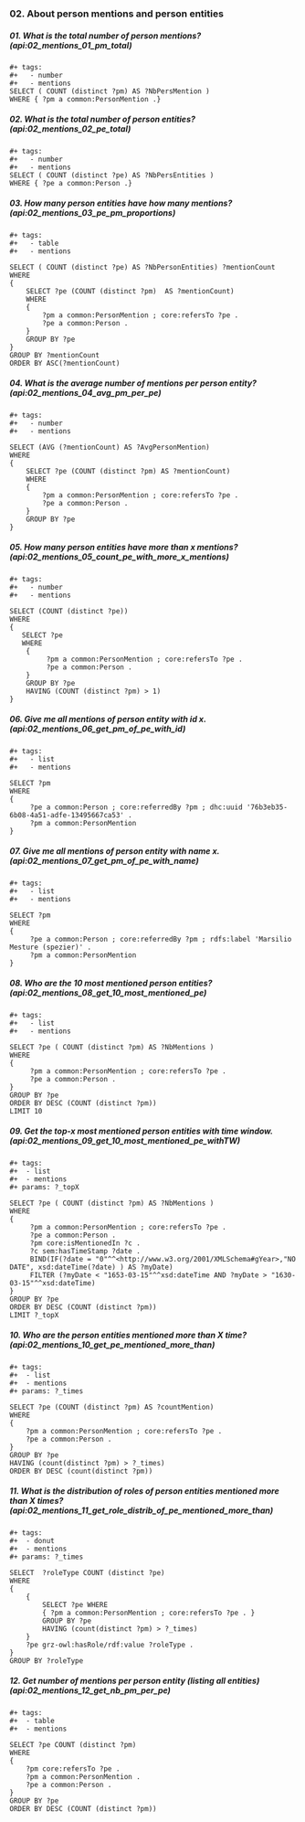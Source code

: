 ### 02. About person mentions and person entities

##### 01. What is the total number of person mentions? (api:02_mentions_01_pm_total)
```sparql
#+ tags:
#+   - number
#+   - mentions
SELECT ( COUNT (distinct ?pm) AS ?NbPersMention )
WHERE { ?pm a common:PersonMention .}
```

##### 02. What is the total number of person entities? (api:02_mentions_02_pe_total)
```sparql
#+ tags:
#+   - number
#+   - mentions
SELECT ( COUNT (distinct ?pe) AS ?NbPersEntities )
WHERE { ?pe a common:Person .}
```

##### 03. How many person entities have how many mentions? (api:02_mentions_03_pe_pm_proportions)
```sparql
#+ tags:
#+   - table
#+   - mentions

SELECT ( COUNT (distinct ?pe) AS ?NbPersonEntities) ?mentionCount
WHERE
{
	SELECT ?pe (COUNT (distinct ?pm)  AS ?mentionCount)
	WHERE
	{
	    ?pm a common:PersonMention ; core:refersTo ?pe .
	    ?pe a common:Person .
	}
	GROUP BY ?pe
}
GROUP BY ?mentionCount
ORDER BY ASC(?mentionCount)
```

##### 04. What is the average number of mentions per person entity? (api:02_mentions_04_avg_pm_per_pe)
```sparql
#+ tags:
#+   - number
#+   - mentions

SELECT (AVG (?mentionCount) AS ?AvgPersonMention)
WHERE
{
    SELECT ?pe (COUNT (distinct ?pm) AS ?mentionCount)
    WHERE
    {
        ?pm a common:PersonMention ; core:refersTo ?pe .
        ?pe a common:Person .
    }
    GROUP BY ?pe
}
```

##### 05. How many person entities have more than x mentions? (api:02_mentions_05_count_pe_with_more_x_mentions)
```sparql
#+ tags:
#+   - number
#+   - mentions

SELECT (COUNT (distinct ?pe))
WHERE
{
   SELECT ?pe
   WHERE
    {
         ?pm a common:PersonMention ; core:refersTo ?pe .
         ?pe a common:Person .
    }
    GROUP BY ?pe
    HAVING (COUNT (distinct ?pm) > 1)
}
```

##### 06.  Give me all mentions of person entity with id x. (api:02_mentions_06_get_pm_of_pe_with_id)
```sparql
#+ tags:
#+   - list
#+   - mentions

SELECT ?pm
WHERE
{
     ?pe a common:Person ; core:referredBy ?pm ; dhc:uuid '76b3eb35-6b08-4a51-adfe-13495667ca53' .
     ?pm a common:PersonMention 
}
```

##### 07. Give me all mentions of person entity with name x. (api:02_mentions_07_get_pm_of_pe_with_name)
```sparql
#+ tags:
#+   - list
#+   - mentions

SELECT ?pm
WHERE
{
     ?pe a common:Person ; core:referredBy ?pm ; rdfs:label 'Marsilio Mesture (spezier)' .
     ?pm a common:PersonMention 
}
```

##### 08. Who are the 10 most mentioned person entities? (api:02_mentions_08_get_10_most_mentioned_pe)
```sparql
#+ tags:
#+   - list
#+   - mentions

SELECT ?pe ( COUNT (distinct ?pm) AS ?NbMentions )
WHERE
{
     ?pm a common:PersonMention ; core:refersTo ?pe .
     ?pe a common:Person .
}
GROUP BY ?pe
ORDER BY DESC (COUNT (distinct ?pm))
LIMIT 10
```

##### 09. Get the top-x most mentioned person entities with time window. (api:02_mentions_09_get_10_most_mentioned_pe_withTW)
```sparql
#+ tags:
#+	- list
#+	- mentions
#+ params: ?_topX

SELECT ?pe ( COUNT (distinct ?pm) AS ?NbMentions )
WHERE
{
     ?pm a common:PersonMention ; core:refersTo ?pe .
     ?pe a common:Person .
     ?pm core:isMentionedIn ?c .
     ?c sem:hasTimeStamp ?date .
     BIND(IF(?date = "0"^^<http://www.w3.org/2001/XMLSchema#gYear>,"NO DATE", xsd:dateTime(?date) ) AS ?myDate) 
     FILTER (?myDate < "1653-03-15"^^xsd:dateTime AND ?myDate > "1630-03-15"^^xsd:dateTime)
}
GROUP BY ?pe
ORDER BY DESC (COUNT (distinct ?pm))
LIMIT ?_topX
```

##### 10. Who are the person entities mentioned more than X time? (api:02_mentions_10_get_pe_mentioned_more_than)
```sparql
#+ tags:
#+	- list
#+	- mentions
#+ params: ?_times

SELECT ?pe (COUNT (distinct ?pm) AS ?countMention)
WHERE
{
	?pm a common:PersonMention ; core:refersTo ?pe .
	?pe a common:Person .
}
GROUP BY ?pe
HAVING (count(distinct ?pm) > ?_times)
ORDER BY DESC (count(distinct ?pm))
```

##### 11. What is the distribution of roles of person entities mentioned more than X times? (api:02_mentions_11_get_role_distrib_of_pe_mentioned_more_than)
```sparql
#+ tags:
#+	- donut
#+	- mentions
#+ params: ?_times

SELECT  ?roleType COUNT (distinct ?pe)
WHERE
{
	{
	    SELECT ?pe WHERE
	    { ?pm a common:PersonMention ; core:refersTo ?pe . }
	    GROUP BY ?pe 
	    HAVING (count(distinct ?pm) > ?_times)
	}
	?pe grz-owl:hasRole/rdf:value ?roleType .
}
GROUP BY ?roleType 
```

##### 12. Get number of mentions per person entity (listing all entities) (api:02_mentions_12_get_nb_pm_per_pe)
```sparql
#+ tags:
#+	- table
#+	- mentions

SELECT ?pe COUNT (distinct ?pm)
WHERE
{
    ?pm core:refersTo ?pe .
    ?pm a common:PersonMention .
    ?pe a common:Person .
}
GROUP BY ?pe
ORDER BY DESC (COUNT (distinct ?pm))
```

